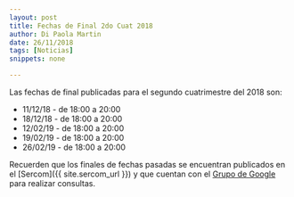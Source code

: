 ```yaml
---
layout: post
title: Fechas de Final 2do Cuat 2018
author: Di Paola Martin
date: 26/11/2018
tags: [Noticias]
snippets: none

---
```


Las fechas de final publicadas para el segundo cuatrimestre del 2018 son:

 - 11/12/18 - de 18:00 a 20:00
 - 18/12/18 - de 18:00 a 20:00
 - 12/02/19 - de 18:00 a 20:00
 - 19/02/19 - de 18:00 a 20:00
 - 26/02/19 - de 18:00 a 20:00

Recuerden que los finales de fechas pasadas se encuentran
publicados en el
[Sercom]({{ site.sercom_url }}) y que cuentan con el
[Grupo de Google](https://groups.google.com/forum/#!forum/tallerdeprogramacion)
para realizar consultas.
